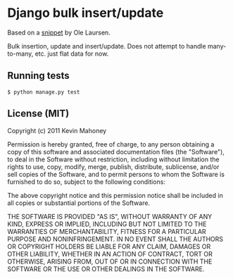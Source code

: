 # Django bulk insert/update

Based on a [snippet](http://people.iola.dk/olau/python/bulkops.py) by Ole Laursen.

Bulk insertion, update and insert/update. Does not attempt to handle many-to-many, etc. just flat data for now.

## Running tests

    $ python manage.py test


## License (MIT)

Copyright (c) 2011 Kevin Mahoney

Permission is hereby granted, free of charge, to any person obtaining a copy of this software and associated documentation files (the "Software"), to deal in the Software without restriction, including without limitation the rights to use, copy, modify, merge, publish, distribute, sublicense, and/or sell copies of the Software, and to permit persons to whom the Software is furnished to do so, subject to the following conditions:

The above copyright notice and this permission notice shall be included in all copies or substantial portions of the Software.

THE SOFTWARE IS PROVIDED "AS IS", WITHOUT WARRANTY OF ANY KIND, EXPRESS OR IMPLIED, INCLUDING BUT NOT LIMITED TO THE WARRANTIES OF MERCHANTABILITY, FITNESS FOR A PARTICULAR PURPOSE AND NONINFRINGEMENT. IN NO EVENT SHALL THE AUTHORS OR COPYRIGHT HOLDERS BE LIABLE FOR ANY CLAIM, DAMAGES OR OTHER LIABILITY, WHETHER IN AN ACTION OF CONTRACT, TORT OR OTHERWISE, ARISING FROM, OUT OF OR IN CONNECTION WITH THE SOFTWARE OR THE USE OR OTHER DEALINGS IN THE SOFTWARE.
